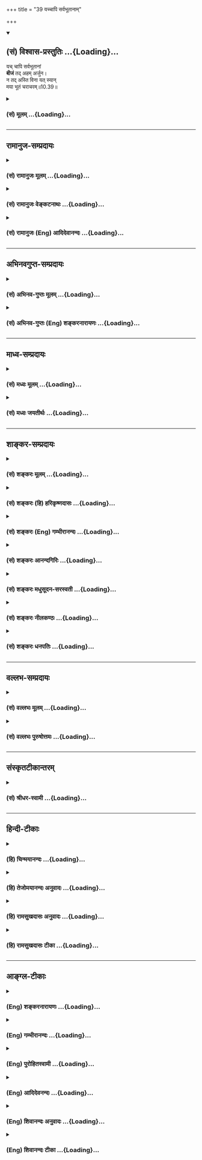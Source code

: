 +++
title = "39 यच्चापि सर्वभूतानाम्"

+++
<div class="js_include" newlevelforh1="2" title="(सं) विश्वास-प्रस्तुतिः" unfilled url="/purANam_vaiShNavam/mahAbhAratam/06-bhIShma-parva/03-bhagavad-gItA-parva/saMskRtam/vishvAsa-prastutiH/10_vibhUti-vistAra-yoga/39_yachchApi_sarvabh.md">
<details open><summary><h2>(सं) विश्वास-प्रस्तुतिः ...{Loading}...</h2></summary>

यच् चापि सर्वभूतानां  
**बीजं** तद् अहम् अर्जुन।  
न तद् अस्ति विना यत् स्यान्  
मया भूतं चराचरम्॥10.39॥
</details>
</div>
<div class="js_include collapsed" newlevelforh1="3" title="(सं) मूलम्" unfilled url="/purANam_vaiShNavam/mahAbhAratam/06-bhIShma-parva/03-bhagavad-gItA-parva/saMskRtam/mUlam/10_vibhUti-vistAra-yoga/39_yachchApi_sarvabh.md">
<details><summary><h3>(सं) मूलम् ...{Loading}...</h3></summary>

यच्चापि सर्वभूतानां बीजं तदहमर्जुन।  
न तदस्ति विना यत्स्यान्मया भूतं चराचरम्।।10.39।।
</details>
</div>


_________________
## रामानुज-सम्प्रदायः
<div class="js_include collapsed" newlevelforh1="3" title="(सं) रामानुजः मूलम्" unfilled url="/purANam_vaiShNavam/mahAbhAratam/06-bhIShma-parva/03-bhagavad-gItA-parva/saMskRtam/rAmAnujaH/mUlam/10_vibhUti-vistAra-yoga/39_yachchApi_sarvabh.md">
<details><summary><h3>(सं) रामानुजः मूलम् ...{Loading}...</h3></summary>

।।10.39।।**सर्वभूतानां** सर्वावस्थावस्थितानां तत्तदवस्थाबीजभूतं
प्रतीयमानम् अप्रतीयमानं **च यत् तद् अहम्** एव। चराचरसर्वभूतजातं **मया**
आत्मतया अवस्थितेन **विना यत् स्यात् न तद् अस्ति**अहमात्मा गुडाकेश
सर्वभूताशायस्थितः। (गीता 10।20) इति प्रक्रमात्न तदस्ति विनायत्स्यान्मया
भूतं चराचरम्। इति अत्र अपि आत्मतया अवस्थानम् एव विवक्षितम्। सर्ववस्तुजातं
सर्वावस्थं मया आत्मभूतेन युक्तं स्याद् इत्यर्थः। अनेन सर्वस्य अस्य
सामानाधिकरण्यनिर्देशयस्य आत्मतया अवस्थितिः एव हेतुः इति प्रकटयति।

</details>
</div>
<div class="js_include collapsed" newlevelforh1="3" title="(सं) रामानुजः वेङ्कटनाथः" unfilled url="/purANam_vaiShNavam/mahAbhAratam/06-bhIShma-parva/03-bhagavad-gItA-parva/saMskRtam/rAmAnujaH/venkaTanAthaH/10_vibhUti-vistAra-yoga/39_yachchApi_sarvabh.md">
<details><summary><h3>(सं) रामानुजः वेङ्कटनाथः ...{Loading}...</h3></summary>

  
  
।।10.39।। सर्वभूतानां बीजम् इति न प्रधानादिमात्रमुच्यते; तस्य
साक्षात्सर्वभूतबीजत्वाभावात् नापि व्रीह्यादिलक्षणं बीजं; तस्य
सर्वभूतशब्दसङ्गृहीतेषु जङ्गमेष्वनन्वयात् ततश्चाविशेषेण
तत्तत्कार्यावस्थद्रव्यापेक्षया तत्तत्कारणावस्थोपादानद्रव्यमात्रमिह
विवक्षितमित्यभिप्रायेणाहसर्वावस्थेति। एतेन
प्राकृतनैमित्तिकसृष्ट्यादेःअहमादिश्च \[10।20\] इत्यादिनोक्तत्वादिह
नित्यसृष्टिहेतुभूततत्तद्द्रव्यशरीरकत्वेन तद्धेतुत्वमपि
प्रदर्शितम्। यच्चापि इत्यनेनाभिप्रेतमाहप्रतीयमानमप्रतीयमानं चेति।
अप्रतीयमानमनुमानादिवेद्यमित्यर्थः। न तदस्ति इत्यादौ
स्वव्यतिरिक्तासत्त्वादिविधिपरत्वभ्रमव्युदासायाविनाभावार्थतोक्तिः
उपक्रमविरोध्युपसंहारो नोदेतुमलमित्यभिप्रायेणाहभूतजातमिति।
आत्मतयावस्थितेन अविनाभावमुपपादयतिअहमात्मेति।
व्यतिरेकोक्तिफलितमन्वयविशेषं दर्शयतिसर्वमिति।
उपक्रमोपसंहारयोरविनाभावकथनस्य भगवदभिप्रेतं प्रयोजनमाहअनेनेति।
क्वचित्क्वचिद्द्रव्यव्यतिरिक्तैः सामानाधिकरण्यमपि तदाश्रयद्रव्यस्य
भगवच्छरीरत्वादिति प्रागेव प्रपञ्चितमस्माभिः।  
  

</details>
</div>
<div class="js_include collapsed" newlevelforh1="3" title="(सं) रामानुजः (Eng) आदिदेवानन्दः" unfilled url="/purANam_vaiShNavam/mahAbhAratam/06-bhIShma-parva/03-bhagavad-gItA-parva/saMskRtam/rAmAnujaH/english/AdidevAnandaH/10_vibhUti-vistAra-yoga/39_yachchApi_sarvabh.md">
<details><summary><h3>(सं) रामानुजः (Eng) आदिदेवानन्दः ...{Loading}...</h3></summary>

10.39 Of all beings, in whatever condition they may exist, whether manifest or not, I alone am that state. Whatever host of beings are said to exist, they do not exist without Me as their Self. In the statement,
'Nothing that moves or does not move exists without Me', it is taught that the Lord exists as the Self, as said in the beginning: 'I am the Self, seated in the hearts of all beings' (10.20). The purport is that the entire host of beings in every state, is united with Me, their Self.
By this He makes it clear that He, being the Self of all things, is the ground for His being denoted by everything in co-ordinate predication.

</details>
</div>


_________________
## अभिनवगुप्त-सम्प्रदायः
<div class="js_include collapsed" newlevelforh1="3" title="(सं) अभिनव-गुप्तः मूलम्" unfilled url="/purANam_vaiShNavam/mahAbhAratam/06-bhIShma-parva/03-bhagavad-gItA-parva/saMskRtam/abhinava-guptaH/mUlam/10_vibhUti-vistAra-yoga/39_yachchApi_sarvabh.md">
<details><summary><h3>(सं) अभिनव-गुप्तः मूलम् ...{Loading}...</h3></summary>

।।10.19 -- 10.42।। हन्त ते कथयिष्यामीत्यादि जगत्स्थित इत्यन्तम्। अहमात्मा
(श्लो. 20) इत्यनेन व्यवच्छेदं वारयति। अन्यथा स्थावराणां हिमालय
इत्यादिवाक्येषु हिमालय एव भगवान् नान्य इति व्यवच्छेदेन;
निर्विभागत्वाभावात् ब्रह्मदर्शनं खण्डितम् अभविष्यत्। यतो यस्याखण्डाकारा
व्याप्तिस्तथा चेतसि न उपारोहति; तां च \[यो\] जिज्ञासति
तस्यायमुपदेशग्रन्थः। तथाहि उपसंहारे ( उपसंहारेण)
भेदाभेदवादं,यद्यद्विभूतिमत्सत्त्वम् (श्लो -- 41) इत्यनेनाभिधाय;
पश्चादभेदमेवोपसंहरति अथवा बहुनैतेन --,विष्टभ्याहमिदं -- एकांशेन जगत्
स्थितः (श्लो -- 42) इति। उक्तं हि -- पादोऽस्य विश्वा भूतानि
त्रिपादस्यामृतं दिवि।। इति -- RV; X; 90; 3प्रजानां सृष्टिहेतुः सर्वमिदं
भगवत्तत्त्वमेव तैस्तेर्विचित्रै रूपैर्भाव्यमानं +++(S
तत्त्वमेतैस्तैर्विचित्रैः रूपैः ; N -- विचित्ररूपै -- )+++ सकलस्य +++(S;N
सकलमस्य)+++ विषयतां यातीति।

</details>
</div>
<div class="js_include collapsed" newlevelforh1="3" title="(सं) अभिनव-गुप्तः (Eng) शङ्करनारायणः" unfilled url="/purANam_vaiShNavam/mahAbhAratam/06-bhIShma-parva/03-bhagavad-gItA-parva/saMskRtam/abhinava-guptaH/english/shankaranArAyaNaH/10_vibhUti-vistAra-yoga/39_yachchApi_sarvabh.md">
<details><summary><h3>(सं) अभिनव-गुप्तः (Eng) शङ्करनारायणः ...{Loading}...</h3></summary>

10.39 See Comment under 10.42

</details>
</div>


_________________
## माध्व-सम्प्रदायः
<div class="js_include collapsed" newlevelforh1="3" title="(सं) मध्वः मूलम्" unfilled url="/purANam_vaiShNavam/mahAbhAratam/06-bhIShma-parva/03-bhagavad-gItA-parva/saMskRtam/madhvaH/mUlam/10_vibhUti-vistAra-yoga/39_yachchApi_sarvabh.md">
<details><summary><h3>(सं) मध्वः मूलम् ...{Loading}...</h3></summary>

।।10.39।। मया विना यद्भूतं स्यात् तन्नास्ति। विश्वरूप अनन्तगते अनन्तभाग
अनन्तग अनन्त अनादे इत्यादि मोक्षधर्मे \[म.भा.शां.अ.338\]।

</details>
</div>
<div class="js_include collapsed" newlevelforh1="3" title="(सं) मध्वः जयतीर्थः" unfilled url="/purANam_vaiShNavam/mahAbhAratam/06-bhIShma-parva/03-bhagavad-gItA-parva/saMskRtam/madhvaH/jayatIrthaH/10_vibhUti-vistAra-yoga/39_yachchApi_sarvabh.md">
<details><summary><h3>(सं) मध्वः जयतीर्थः ...{Loading}...</h3></summary>

।।10.39।। न तदस्ति विना इत्यत्र पदानां व्यवहितत्वादन्वयमाह -- **मये**ति।
भगवतोऽनन्तै रूपैः सर्वपदार्थव्यापित्वे प्रमाणमाह -- **विश्वे**ति। विश्वं
रूपं प्रतिमा यस्यासौ विश्वरूपः। अनन्तानां गतिराश्रयोऽनन्तगतिः। अनन्ता
भागा अवतारा यस्यासावनन्तभागः। अनन्तान्पदार्थान् गतः अनन्तगः। अनन्तः
कालाद्यपरिच्छिन्नः।

</details>
</div>


_________________
## शाङ्कर-सम्प्रदायः
<div class="js_include collapsed" newlevelforh1="3" title="(सं) शङ्करः मूलम्" unfilled url="/purANam_vaiShNavam/mahAbhAratam/06-bhIShma-parva/03-bhagavad-gItA-parva/saMskRtam/shankaraH/mUlam/10_vibhUti-vistAra-yoga/39_yachchApi_sarvabh.md">
<details><summary><h3>(सं) शङ्करः मूलम् ...{Loading}...</h3></summary>

।।10.39।। --,**यच्चापि सर्वभूतानां बीजं** प्ररोहकारणम्; **तत् अहम्
अर्जुन।** प्रकरणोपसंहारार्थं विभूतिसंक्षेपमाह -- **न तत् अस्ति भूतं
चराचरं** चरम् अचरं वा; **मया विना यत्** **स्यात्** भवेत्। मया अपकृष्टं
परित्यक्तं निरात्मकं शून्यं हि तत् स्यात्। अतः मदात्मकं सर्वमित्यर्थः।।

</details>
</div>
<div class="js_include collapsed" newlevelforh1="3" title="(सं) शङ्करः (हि) हरिकृष्णदासः" unfilled url="/purANam_vaiShNavam/mahAbhAratam/06-bhIShma-parva/03-bhagavad-gItA-parva/saMskRtam/shankaraH/hindI/harikRShNadAsaH/10_vibhUti-vistAra-yoga/39_yachchApi_sarvabh.md">
<details><summary><h3>(सं) शङ्करः (हि) हरिकृष्णदासः ...{Loading}...</h3></summary>

।।10.39।। हे अर्जुन सर्वभूतोंका जो बीज अर्थात् उत्पत्तिका कारण है; वह मैं
हूँ। प्रकरणका उपसंहार करनेके लिये समस्त विभूतियोंका सार कहते हैं -- ऐसा
वह चर या अचर कोई भी भूत प्राणी नहीं है जो मेरे बिना हो। क्योंकि जो मुझसे
रहित होगा वह सत्तारहित -- शून्य होगा; अतः यह सिद्ध हुआ कि सब कुछ मेरा ही
स्वरूप है।

</details>
</div>
<div class="js_include collapsed" newlevelforh1="3" title="(सं) शङ्करः (Eng) गम्भीरानन्दः" unfilled url="/purANam_vaiShNavam/mahAbhAratam/06-bhIShma-parva/03-bhagavad-gItA-parva/saMskRtam/shankaraH/english/gambhIrAnandaH/10_vibhUti-vistAra-yoga/39_yachchApi_sarvabh.md">
<details><summary><h3>(सं) शङ्करः (Eng) गम्भीरानन्दः ...{Loading}...</h3></summary>

10.39 Ca, moreover; O Arjuna, yat api, whatsoever; is the bijam, seed,
the source of growth ; sarva-bhutanam, of all beings; tat, that I am. As
a conclusion of the topic the Lord states in brief His divine
manifestations: Na tat asti bhutam, there is no thing; cara-acaram,
moving or non-moving; yat, which; syat, can exist; vina maya, without
Me. For whatever is rejected by Me, from whatever I withdraw Myself will
have no substance, and will become a non-entity. Hence the meaning is
that everything has Me as its essence.

</details>
</div>
<div class="js_include collapsed" newlevelforh1="3" title="(सं) शङ्करः आनन्दगिरिः" unfilled url="/purANam_vaiShNavam/mahAbhAratam/06-bhIShma-parva/03-bhagavad-gItA-parva/saMskRtam/shankaraH/AnandagiriH/10_vibhUti-vistAra-yoga/39_yachchApi_sarvabh.md">
<details><summary><h3>(सं) शङ्करः आनन्दगिरिः ...{Loading}...</h3></summary>

।।10.39।। जाड्यमात्रप्रतिबिम्बितं चैतन्यं बीजम्। किमिति स्थावरं जङ्गमं वा
त्वदतिरेकेण न भवति तत्राह -- **मयेति।** तस्यापि स्वरूपेण
सत्त्वमाशङ्क्योक्तं -- **शून्यं हीति।** आत्मनोऽपकर्षादित्यर्थः। मयैव
सच्चिदानन्दस्वरूपेण सर्वस्य सिद्धेरित्यतःशब्दार्थः।

</details>
</div>
<div class="js_include collapsed" newlevelforh1="3" title="(सं) शङ्करः मधुसूदन-सरस्वती" unfilled url="/purANam_vaiShNavam/mahAbhAratam/06-bhIShma-parva/03-bhagavad-gItA-parva/saMskRtam/shankaraH/madhusUdana-sarasvatI/10_vibhUti-vistAra-yoga/39_yachchApi_sarvabh.md">
<details><summary><h3>(सं) शङ्करः मधुसूदन-सरस्वती ...{Loading}...</h3></summary>

।।10.39।। यदपि च सर्वभूतानां प्ररोहकारणं बीजं तन्मायोपाधिकं चैतन्यमहमेव।
हे अर्जुन; मया विना यत्स्याद्भवेच्चरमचरं वा भूतं वस्तु तन्नास्त्येव। यतः
सर्वं मत्कार्यमेवेत्यर्थः।

</details>
</div>
<div class="js_include collapsed" newlevelforh1="3" title="(सं) शङ्करः नीलकण्ठः" unfilled url="/purANam_vaiShNavam/mahAbhAratam/06-bhIShma-parva/03-bhagavad-gItA-parva/saMskRtam/shankaraH/nIlakaNThaH/10_vibhUti-vistAra-yoga/39_yachchApi_sarvabh.md">
<details><summary><h3>(सं) शङ्करः नीलकण्ठः ...{Loading}...</h3></summary>

।।10.39।। सर्वभूतानां बीजमित्यनेन सर्वभूतानि मद्विभूतिरिति दर्शितम्;
तदेवोपपादयति -- **न तदस्तीति।** मया विना भूतां किमपि नास्ति।
उपादेयस्योपादानमन्तरेण स्थित्यसंभवात्।

</details>
</div>
<div class="js_include collapsed" newlevelforh1="3" title="(सं) शङ्करः धनपतिः" unfilled url="/purANam_vaiShNavam/mahAbhAratam/06-bhIShma-parva/03-bhagavad-gItA-parva/saMskRtam/shankaraH/dhanapatiH/10_vibhUti-vistAra-yoga/39_yachchApi_sarvabh.md">
<details><summary><h3>(सं) शङ्करः धनपतिः ...{Loading}...</h3></summary>

।।10.39।। बीजं प्ररोहकारणम्। एतन्मद्विभूतिज्ञानमन्तःकरणशोधकमिति सचयन्नाह
-- हे अर्जुनेति। प्रकृतपसंहरन्विभूतिसंक्षेपमाह -- नेति। स्थावरजंगमं भूतं
मयाविना यद्भवेत् तन्नास्ति मया त्यक्तस्य निरात्मकस्य
शून्यत्वापत्तेर्मदात्मकं सर्वमित्यर्थः।

</details>
</div>


_________________
## वल्लभ-सम्प्रदायः
<div class="js_include collapsed" newlevelforh1="3" title="(सं) वल्लभः मूलम्" unfilled url="/purANam_vaiShNavam/mahAbhAratam/06-bhIShma-parva/03-bhagavad-gItA-parva/saMskRtam/vallabhaH/mUlam/10_vibhUti-vistAra-yoga/39_yachchApi_sarvabh.md">
<details><summary><h3>(सं) वल्लभः मूलम् ...{Loading}...</h3></summary>

।।10.39।। यच्चापीति। अन्यत् किं वाच्यं मया विना किमपि नास्तीत्याह -- न
तदस्ति विना मयेति। मत्प्रकृतिद्वयकार्यभूततया तथेति भावः।

</details>
</div>
<div class="js_include collapsed" newlevelforh1="3" title="(सं) वल्लभः पुरुषोत्तमः" unfilled url="/purANam_vaiShNavam/mahAbhAratam/06-bhIShma-parva/03-bhagavad-gItA-parva/saMskRtam/vallabhaH/puruShottamaH/10_vibhUti-vistAra-yoga/39_yachchApi_sarvabh.md">
<details><summary><h3>(सं) वल्लभः पुरुषोत्तमः ...{Loading}...</h3></summary>

  
  
।।10.39।। यदिति। यत्सर्वभूतानां बीजमुत्पत्तिकारणं तदपि अहमेव। अपिशब्देन
योनिस्तद्रूपं चाऽहमेवेति व्यञ्जितम्। यत् चराचरं भूतं तज्जातं तन्मया विना
किञ्चिन्नास्ति।  
  

</details>
</div>


_________________
## संस्कृतटीकान्तरम्
<div class="js_include collapsed" newlevelforh1="3" title="(सं) श्रीधर-स्वामी" unfilled url="/purANam_vaiShNavam/mahAbhAratam/06-bhIShma-parva/03-bhagavad-gItA-parva/saMskRtam/shrIdhara-svAmI/10_vibhUti-vistAra-yoga/39_yachchApi_sarvabh.md">
<details><summary><h3>(सं) श्रीधर-स्वामी ...{Loading}...</h3></summary>

।।10.39।। **यदिति।** यदपि च सर्वभूतानां बीजं प्ररोहकारणं तदहम्। तत्र
हेतुः मया विना यत्स्याद्भवेत् तच्चराचरं भूतं नास्त्येवेति।

</details>
</div>


_________________
## हिन्दी-टीकाः
<div class="js_include collapsed" newlevelforh1="3" title="(हि) चिन्मयानन्दः" unfilled url="/purANam_vaiShNavam/mahAbhAratam/06-bhIShma-parva/03-bhagavad-gItA-parva/hindI/chinmayAnandaH/10_vibhUti-vistAra-yoga/39_yachchApi_sarvabh.md">
<details><summary><h3>(हि) चिन्मयानन्दः ...{Loading}...</h3></summary>

।।10.39।। मैं समस्त भूतों का बीज हूँ स्थूल विषयों तथा सूक्ष्म भावनाओं और
विचारों के अनुभूयमान जगत में आत्मा के स्वरूप; स्थान एवं कार्य को दर्शाने
वाले उपर्युक्त वर्णनात्मक वाक्यों तथा उपमाओं के द्वारा निरन्तर यह सूचित
किया गया है कि आत्मा ही सम्पूर्ण सृष्टि का स्रोत है। भगवान् श्रीकृष्ण के
मुख से; महर्षि व्यास; इस सारभूत सत्य को बारम्बार विविध प्रकारों से
प्रतिपादित कराते हैं; जिससे कि गीता का कोई मन्दबुद्धि विद्यार्थी भी इसकी
उपेक्षा न कर सके। साधकों को मननचिन्तन करने के लिए बीज और वृक्ष का
दृष्टान्त एक अक्षय विषय है। भूमि में बीजारोपण करने के पश्चात् अनुकूल
परिस्थितियों में बीज में स्थित अव्यक्त जीवन तत्त्व स्वत व्यक्त हो सकता
है। वह अंकुरित बीज शीघ्र ही विकसित होकर कल्पनातीत ऊँचाई का वृक्ष बन जाता
है; और तत्पश्चात् ऐसा प्रतीत हो सकता है; मानो उस वृक्ष का अपने कारणभूत
बीज से कोई संबंध ही न हो। निरन्तर होने वाले परिवर्तन रूपी घन के प्रहारों
से शोकाकुल हुए; केवल अनित्य जगत् को देखने वाले पुरुषों को ही सम्भवत; इस
संसार में सृष्टि के कारणभूत दिव्य; अनन्त आनन्दस्वरूप सत्य का स्मरण कराने
वाली कोई वस्तु ही दिखाई नहीं देती है। विश्व की बीजावस्था; बीज में वृक्ष
की अव्यक्त अवस्था के तुल्य है। अनुकूल परिस्थितियों को पाकर बीज से अंकुर
फूटकर ऊपर की ओर तने का रूप ले लेता है; और उसी प्रकार भूमि के अन्दर उसका
मूल उतनी गहराई तक पहुँचता है। नाम और रूपमय यह सम्पूर्ण विश्व जब अपनी
अव्यक्त अवस्था में होता है; तब वह उपनिषदों के अनुसार; प्रलय की स्थिति
कहलाती है। यह समष्टि प्रलय का सिद्धांत व्यष्टि की दृष्टि से विचार करने
पर बुद्धिगम्य हो जाता है। हमारी सुषुप्ति अवस्था में; हमारे व्यक्तिगत
स्वभाव; चरित्र; क्षमता; शिक्षा; संस्कृति; सद्व्यवहार आदि सब अव्यक्त
स्थिति में विद्यमान रहते हैं। संक्षेप में; निद्रावस्था में हमारे
व्यक्तित्व की विशेषताएं बीजाव्ास्था में रहती हैं। विश्राम काल के अन्तराल
के बाद; जब ये वासनाएं स्वयं को व्यक्त करने के लिए अधीर हो उठती हैं; तब
यदि अनुकूल परिस्थितियां प्राप्त हो जायें; तो वे पूर्णरूप से व्यक्त होती
हैं। इसी प्रकार; समष्टि मन की विश्राम की अवस्था में सम्पूर्ण जीवों की
वासनाओं के साथ यह विश्व बीजावस्था में विद्यमान रहता है। यह एक अत्यन्त
सुन्दर एवं तत्त्वबोधक उदाहरण हमारे प्राचीन ऋषियों ने दिया है। गर्भावस्था
से; कालान्तर में अनुकूल परिस्थितियों में; यह अव्यक्त सृष्टि व्यक्त होती
है और उसकी इस प्रथम अभिव्यक्ति को ऋषियों ने सुन्दर नाम दिया है
हिरण्यगर्भ। इस अपूर्व और अद्भुत शब्द का पाश्चात्य विद्वानों ने गोल्डन एग
अर्थात् स्वर्णअण्ड कहकर अनुवाद करके अनजाने ही हमारे धर्मशास्त्र की
निन्दा की है और; इस प्रकार; उसके सौन्दर्य को भी कलुषित कर दिया है।
वस्तुत; इस शब्द का अर्थ है; चराचर जगत् का गर्भ। यहाँ भगवान् श्रीकृष्ण
समष्टि कारण शरीर अर्थात् समस्त प्राणियों की वासनाओं के साथ तादात्म्य
करके; सर्वज्ञ ईश्वर के रूप में कहते हैं कि वे वह महान् बीज हैं; जिससे यह
संसार वृक्ष फलीभूत हुआ है तथा भविष्य में भी असंख्य बार ऐसा ही होता
रहेगा। लौकिक अनुभव यह है कि बीज से वृक्ष की उत्पत्ति होने की प्रक्रिया
में स्वत बीज का नाश हो जाता है। अत; भगवान् के कथन से गीता का कोई
विद्यार्थी यह न समझ ले कि इस विश्व की उत्पत्ति में स्वयं भगवान् नष्ट हो
जाते हैं इस प्रकार की विपरीत धारणा की निवृत्ति के लिए; श्रीकृष्ण कहते
हैं; ऐसा कोई चर या अचर भूत नहीं है; जो मेरे बिना रहता है। परमात्मा का
बीजत्व ऐसे ही है; जैसे समुद्र तरंगों का बीज है। तरंगों की उत्पत्ति और
विकास समुद्र से भिन्न स्थान पर नहीं होते। जहाँ समुद्र नहीं; वहाँ तरंगों
का भी अस्तित्व नहीं हो सकता। उसी प्रकार; असंख्य तरंगों की उत्पत्ति में
स्वयं समुद्र कभी नष्ट नहीं होता। यह सम्पूर्ण ब्रह्माण्ड उस अविद्या से
प्रकट होता है; जो मानों सत्य को आच्छादित कर देती है। इस अविद्या का
अस्तित्व और उसकी भ्रमोत्पादक शक्ति ये दोनों ही प्रक्षेपित जगत् के
स्रोतभूत ब्रह्म में ही स्थित होते हैं। यह आत्म अज्ञान ही सृष्टि का कारण
है। चैतन्य आत्मा के बिना यह अविद्या और अविद्याजनित हमारे संसार के दुख
प्रकाशित नहीं होते और हमें उनका भान तक नहीं होता। जैसे तरंगों का जनक;
धारक और पोषक जल ही है; वैसे ही चैतन्य आत्मा इस संसार वृक्ष का जनक और
पोषक है। यदि हमसे यह कहा जाता है कि कोई दस आभूषण स्वर्ण से बने हैं तथा
स्वर्ण के बिना उनका अस्तित्व नहीं हो सकता है; तो स्पष्ट है कि वर्तमान
में भी वे आभूषण स्वर्ण रूप ही हैं। इसी प्रकार; भगवान् यहाँ कहते हैं कि
वे इस संसार बीज के वृक्ष हैं इस आंशिक कथन में वे इस बात को भी जोड़ते हैं
कि मेरे बिना कोई भूतवस्तु नहीं रह सकती। इसलिए यह विश्व भगवत्स्वरूप ही
है। अब तक किये गये सम्पूर्ण विवेचन का उपसंहार; भगवान् अगले तीन श्लोकों
में करते हैं

</details>
</div>
<div class="js_include collapsed" newlevelforh1="3" title="(हि) तेजोमयानन्दः अनुवादः" unfilled url="/purANam_vaiShNavam/mahAbhAratam/06-bhIShma-parva/03-bhagavad-gItA-parva/hindI/tejomayAnandaH/anuvAdaH/10_vibhUti-vistAra-yoga/39_yachchApi_sarvabh.md">
<details><summary><h3>(हि) तेजोमयानन्दः अनुवादः ...{Loading}...</h3></summary>

।।10.39।। हे अर्जुन ! जो समस्त भूतों की उत्पत्ति का बीज (कारण) है, वह भी
में ही हूँ, क्योंकि ऐसा कोई चर और अचर भूत नहीं है, जो मुझसे रहित है।।

</details>
</div>
<div class="js_include collapsed" newlevelforh1="3" title="(हि) रामसुखदासः अनुवादः" unfilled url="/purANam_vaiShNavam/mahAbhAratam/06-bhIShma-parva/03-bhagavad-gItA-parva/hindI/rAmasukhadAsaH/anuvAdaH/10_vibhUti-vistAra-yoga/39_yachchApi_sarvabh.md">
<details><summary><h3>(हि) रामसुखदासः अनुवादः ...{Loading}...</h3></summary>

।।10.39।। हे अर्जुन! सम्पूर्ण प्राणियोंका जो बीज है, वह बीज मैं ही हूँ;
क्योंकि मेरे बिना कोई भी चर-अचर प्राणी नहीं है अर्थात् चर-अचर सब कुछ मैं
ही हूँ।

</details>
</div>
<div class="js_include collapsed" newlevelforh1="3" title="(हि) रामसुखदासः टीका" unfilled url="/purANam_vaiShNavam/mahAbhAratam/06-bhIShma-parva/03-bhagavad-gItA-parva/hindI/rAmasukhadAsaH/TIkA/10_vibhUti-vistAra-yoga/39_yachchApi_sarvabh.md">
<details><summary><h3>(हि) रामसुखदासः टीका ...{Loading}...</h3></summary>

।।10.39।।***व्याख्या--*'यच्चापि सर्वभूतानां बीजं तदमहर्जुन'--**यहाँ
भगवान् समस्त विभूतियोंका सार बताते हैं कि सबका बीज अर्थात् कारण मैं ही
हूँ। बीज कहनेका तात्पर्य है कि इस संसारका निमित्त कारण भी मैं हूँ और
उपादान कारण भी मैं हूँ अर्थात् संसारको बनानेवाला भी मैं हूँ और
संसाररूपसे बननेवाला भी मैं हूँ। भगवान्ने सातवें अध्यायके दसवें श्लोकमें
अपनेको 'सनातन बीज', नवें अध्यायके अठारहवें श्लोकमें 'अव्यय बीज' और यहाँ
केवल 'बीज' बताया है। इसका तात्पर्य है कि मैं ज्योंकात्यों रहता हुआ ही
संसाररूपसे प्रकट हो जाता हूँ और संसाररूपसे प्रकट होनेपर भी मैं उसमें
ज्यों-का-त्यों व्यापक रहता हूँ।

</details>
</div>


_________________
## आङ्ग्ल-टीकाः
<div class="js_include collapsed" newlevelforh1="3" title="(Eng) शङ्करनारायणः" unfilled url="/purANam_vaiShNavam/mahAbhAratam/06-bhIShma-parva/03-bhagavad-gItA-parva/english/shankaranArAyaNaH/10_vibhUti-vistAra-yoga/39_yachchApi_sarvabh.md">
<details><summary><h3>(Eng) शङ्करनारायणः ...{Loading}...</h3></summary>

10.39. Further, O Arjuna, I am that which is the seed of all beings;
there is no being, whether moving or non-moving, that could exist without Me.

</details>
</div>
<div class="js_include collapsed" newlevelforh1="3" title="(Eng) गम्भीरानन्दः" unfilled url="/purANam_vaiShNavam/mahAbhAratam/06-bhIShma-parva/03-bhagavad-gItA-parva/english/gambhIrAnandaH/10_vibhUti-vistAra-yoga/39_yachchApi_sarvabh.md">
<details><summary><h3>(Eng) गम्भीरानन्दः ...{Loading}...</h3></summary>

10.39 Moreover, O Arjuna, whatsoever is the seed of all beings, that I am. There is no thing moving or non-moving which can exist without Me.

</details>
</div>
<div class="js_include collapsed" newlevelforh1="3" title="(Eng) पुरोहितस्वामी" unfilled url="/purANam_vaiShNavam/mahAbhAratam/06-bhIShma-parva/03-bhagavad-gItA-parva/english/purohitasvAmI/10_vibhUti-vistAra-yoga/39_yachchApi_sarvabh.md">
<details><summary><h3>(Eng) पुरोहितस्वामी ...{Loading}...</h3></summary>

10.39 I am the Seed of all being, O Arjuna! No creature moving or unmoving can live without Me.

</details>
</div>
<div class="js_include collapsed" newlevelforh1="3" title="(Eng) आदिदेवनन्दः" unfilled url="/purANam_vaiShNavam/mahAbhAratam/06-bhIShma-parva/03-bhagavad-gItA-parva/english/AdidevanandaH/10_vibhUti-vistAra-yoga/39_yachchApi_sarvabh.md">
<details><summary><h3>(Eng) आदिदेवनन्दः ...{Loading}...</h3></summary>

10.39 I am also that which is the seed of all beings, O Arjuna. Nothing that moves or does not move, exists without Me.

</details>
</div>
<div class="js_include collapsed" newlevelforh1="3" title="(Eng) शिवानन्दः अनुवादः" unfilled url="/purANam_vaiShNavam/mahAbhAratam/06-bhIShma-parva/03-bhagavad-gItA-parva/english/shivAnandaH/anuvAdaH/10_vibhUti-vistAra-yoga/39_yachchApi_sarvabh.md">
<details><summary><h3>(Eng) शिवानन्दः अनुवादः ...{Loading}...</h3></summary>

10.39 And whatever is the seed of all beings, that also am I, O Arjuna;
there is no being, whether moving or unmoving, that can exist without Me.

</details>
</div>
<div class="js_include collapsed" newlevelforh1="3" title="(Eng) शिवानन्दः टीका" unfilled url="/purANam_vaiShNavam/mahAbhAratam/06-bhIShma-parva/03-bhagavad-gItA-parva/english/shivAnandaH/TIkA/10_vibhUti-vistAra-yoga/39_yachchApi_sarvabh.md">
<details><summary><h3>(Eng) शिवानन्दः टीका ...{Loading}...</h3></summary>

10.39 यत् which; च and; अपि also; सर्वभूतानाम् among all beings; बीजम्
seed; तत् that; अहम् I; अर्जुन O Arjuna; न not; तत् that; अस्ति is; विना
without; यत् which; स्यात् may be; मया by Me; भूतम् being; चराचरम्
moving or unmoving.Commentary I am the primeval seed from which all creation has come into existence. I am the seed of everything. I am the Self of everything. Nothing can exist without Me. Everything is of My nature. I am the essence of everything. Without Me all things would be mere void. I am the soul of everything.

</details>
</div>

